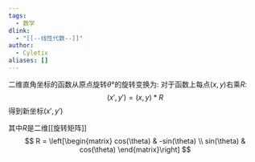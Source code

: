 ```yaml
---
tags:
  - 数学
dlink:
  - "[[--线性代数--]]"
author:
  - Cyletix
aliases: []
---
```

二维直角坐标的函数从原点旋转$\theta$°的旋转变换为: 对于函数上每点$(x,y)$右乘$R$: 
$$(x', y') = (x, y) * R$$
得到新坐标$(x', y')$

其中$R$是二维[[旋转矩阵]] 
$$
R = 
\left[\begin{matrix}  
	cos(\theta) & -sin(\theta) \\
	sin(\theta) &  cos(\theta) 
\end{matrix}\right]
$$
